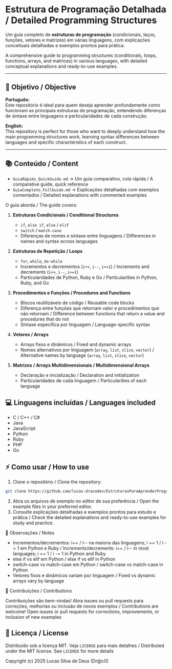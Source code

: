 # Estrutura de Programação Detalhada / Detailed Programming Structures

Um guia completo de **estruturas de programação** (condicionais, laços, funções, vetores e matrizes) em várias linguagens, com explicações conceituais detalhadas e exemplos prontos para prática.

A comprehensive guide to programming structures (conditionals, loops, functions, arrays, and matrices) in various languages, with detailed conceptual explanations and ready-to-use examples.

---

## 🚀 Objetivo / Objective
**Português:**  
Este repositório é ideal para quem deseja aprender profundamente como funcionam as principais estruturas de programação, entendendo diferenças de sintaxe entre linguagens e particularidades de cada construção.

**English:**  
This repository is perfect for those who want to deeply understand how the main programming structures work, learning syntax differences between languages and specific characteristics of each construct.

---

## 📚 Conteúdo / Content

- `GuiaRápido_QuickGuide.md` → Um guia comparativo, cola rápida / A comparative guide, quick reference  
- `GuiaCompleto_FullGuide.md` → Explicações detalhadas com exemplos comentados / Detailed explanations with commented examples

O guia aborda / The guide covers:

1. **Estruturas Condicionais / Conditional Structures**
   - `if`, `else if`, `else` / `elif`
   - `switch` / `match-case`
   - Diferenças de nomes e sintaxe entre linguagens / Differences in names and syntax across languages

2. **Estruturas de Repetição / Loops**
   - `for`, `while`, `do-while`
   - Incrementos e decrementos (`i++`, `i--`, `i+=1`) / Increments and decrements (`i++`, `i--`, `i+=1`)
   - Particularidades de Python, Ruby e Go / Particularities in Python, Ruby, and Go

3. **Procedimentos e Funções / Procedures and Functions**
   - Blocos reutilizáveis de código / Reusable code blocks
   - Diferença entre funções que retornam valor e procedimentos que não retornam / Difference between functions that return a value and procedures that do not
   - Sintaxe específica por linguagem / Language-specific syntax

4. **Vetores / Arrays**
   - Arrays fixos e dinâmicos / Fixed and dynamic arrays
   - Nomes alternativos por linguagem (`array`, `list`, `slice`, `vector`) / Alternative names by language (`array`, `list`, `slice`, `vector`)

5. **Matrizes / Arrays Multidimensionais / Multidimensional Arrays**
   - Declaração e inicialização / Declaration and initialization
   - Particularidades de cada linguagem / Particularities of each language

## 💻 Linguagens incluídas / Languages included
- C / C++ / C#
- Java
- JavaScript
- Python
- Ruby
- PHP
- Go

## ⚡ Como usar / How to use
1. Clone o repositório / Clone the repository:
```bash
git clone https://github.com/lucas-dracodev/EstruturasParaAprenderProgramar-LearnCodeStructures.git
```
2. Abra os arquivos de exemplo no editor de sua preferência / Open the example files in your preferred editor.  
3. Consulte explicações detalhadas e exemplos prontos para estudo e prática / Check the detailed explanations and ready-to-use examples for study and practice.


🔖 Observações / Notes

- Incrementos/decrementos: i++ / i-- na maioria das linguagens; i += 1 / i -= 1 em Python e Ruby / Increments/decrements: i++ / i-- in most languages; i += 1 / i -= 1 in Python and Ruby  
- else if vs elif em Python / else if vs elif in Python  
- switch-case vs match-case em Python / switch-case vs match-case in Python  
- Vetores fixos e dinâmicos variam por linguagem / Fixed vs dynamic arrays vary by language

📌 Contribuições / Contributions

Contribuições são bem-vindas! Abra issues ou pull requests para correções, melhorias ou inclusão de novos exemplos / Contributions are welcome! Open issues or pull requests for corrections, improvements, or inclusion of new examples

## 📜 Licença / License
Distribuído sob a licença MIT. Veja `LICENSE` para mais detalhes / Distributed under the MIT license. See `LICENSE` for more details

Copyright (c) 2025 Lucas Silva de Deus (Dr@c0)
